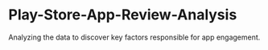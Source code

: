 # Play-Store-App-Review-Analysis
Analyzing the data to discover key factors responsible for app engagement.
